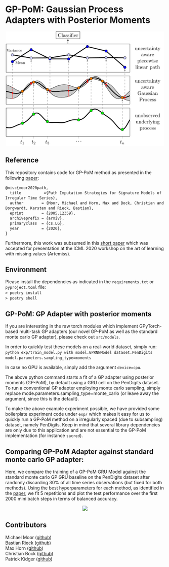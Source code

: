 # GP-PoM: Gaussian Process Adapters with Posterior Moments 

<p align="center">
<img src="results/overview.png" width="500">
</p>
 
## Reference  
This repository contains code for GP-PoM method as presented in the following [paper](https://arxiv.org/abs/2005.12359):
```
@misc{moor2020path,
  title          ={Path Imputation Strategies for Signature Models of Irregular Time Series},
  author        = {Moor, Michael and Horn, Max and Bock, Christian and Borgwardt, Karsten and Rieck, Bastian},
  eprint        = {2005.12359},
  archiveprefix = {arXiv},
  primaryclass  = {cs.LG},
  year          = {2020},
}

```   
Furthermore, this work was subsumed in this [short paper](https://openreview.net/forum?id=P0DL7M6T57o) which was accepted for presentation at the ICML 2020 workshop on the art of learning with missing values (Artemiss).

## Environment
Please install the dependencies as indicated in the ```requirements.txt``` or ```pyproject.toml``` file:  
```> poetry install```  
```> poetry shell```


## GP-PoM: GP Adapter with posterior moments
If you are interesting in the raw torch modules which implement GPyTorch-based multi-task GP adapters (our novel GP-PoM as well as the standard monte carlo GP adapter), please check out
```src/models```. 
  
In order to quickly test these models on a real-world dataset, simply run:  
```python exp/train_model.py with model.GPRNNModel dataset.PenDigits model.parameters.sampling_type=moments```  
 
In case no GPU is available, simply add the argument `device=cpu`.  

The above python command starts a fit of a GP adapter using posterior moments (GP-PoM), by default using a GRU cell on the PenDigits dataset. To run a conventional GP adapter employing monte carlo sampling, simply replace mode.parameters.sampling_type=monte_carlo (or leave away the argument, since this is the default).   

To make the above example experiment possible, we have provided some boilerplate experiment code under ```exp/``` which makes it easy for us to quickly run a GP-PoM method on a irregularly spaced (due to subsampling) dataset, namely PenDigits.
Keep in mind that several library dependencies are only due to this application and are not essential to the GP-PoM implementation (for instance `sacred`).  
 
## Comparing GP-PoM Adapter against standard monte carlo GP adapter:
Here, we compare the training of a GP-PoM GRU Model against the standard monte carlo GP GRU baseline on the PenDigits dataset after randomly discarding 30% of all time series observations (but fixed for both methods). Using the best hyperparameters for each method, as identified in the [paper](https://arxiv.org/abs/2005.12359), we fit 5 repetitions and plot the test performance over the first 2000 mini batch steps in terms of balanced accuracy.   

<p align="center">
<img src="results/gp_pom.png" width="500">
</p>
 

## Contributors   
Michael Moor ([github](https://github.com/mi92))  
Bastian Rieck ([github](https://github.com/pseudomanifold))   
Max Horn ([github](https://github.com/expectationmax))   
Christian Bock ([github](https://github.com/chrisby))    
Patrick Kidger ([github](https://github.com/patrick-kidger))  
